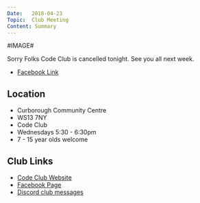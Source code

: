 ```yaml
---
Date:   2018-04-23
Topic:  Club Meeting
Content: Summary
---
```

#IMAGE#

Sorry Folks Code Club is cancelled tonight. See you all next week.

* [Facebook Link](https://www.facebook.com/1481985248595237/posts/1524990984294663/)

## Location

* Curborough Community Centre
* WS13 7NY
* Code Club
* Wednesdays 5:30 - 6:30pm
* 7 - 15 year olds welcome

## Club Links

* [Code Club Website](https://lichfield-code-club.github.io/)
* [Facebook Page](https://www.facebook.com/LichfieldCoders)
* [Discord club messages](https://discord.gg/szz6xGK)
